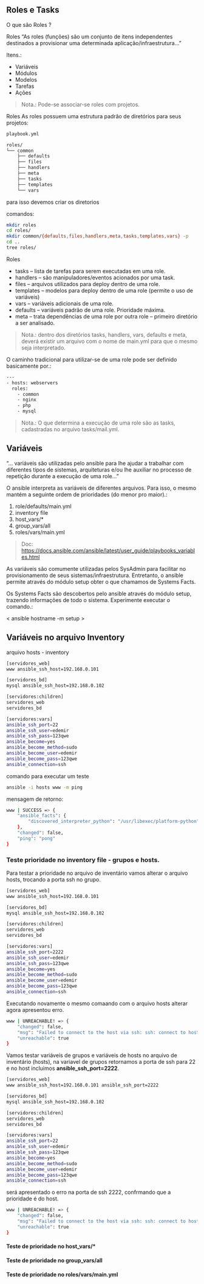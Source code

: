 ## Roles e Tasks

O que são Roles ?

Roles
“As roles (funções) são um conjunto de itens independentes destinados
a provisionar uma determinada aplicação/infraestrutura...”

Itens.:
- Variáveis
- Módulos
- Modelos
- Tarefas
- Ações

>Nota.: Pode-se associar-se roles com projetos.

Roles
As roles possuem uma estrutura padrão de diretórios para seus
projetos:

```bash
playbook.yml

roles/
└── common
    ├── defaults
    ├── files
    ├── handlers
    ├── meta
    ├── tasks
    ├── templates
    └── vars
```
para isso devemos criar os diretorios

comandos:

```bash
mkdir roles
cd roles/
mkdir common/{defaults,files,handlers,meta,tasks,templates,vars} -p
cd ..
tree roles/
```
Roles

- tasks – lista de tarefas para serem executadas em uma role.
- handlers – são manipuladores/eventos acionados por uma task.
- files – arquivos utilizados para deploy dentro de uma role.
- templates – modelos para deploy dentro de uma role (permite o uso de
variáveis)
- vars – variáveis adicionais de uma role.
- defaults – variáveis padrão de uma role. Prioridade máxima.
- meta – trata dependências de uma role por outra role – primeiro
diretório a ser analisado.

>Nota.: dentro dos diretórios tasks, handlers, vars, defaults e meta,
deverá existir um arquivo com o nome de main.yml para que o mesmo
seja interpretado.

O caminho tradicional para utilizar-se de uma role pode ser definido
basicamente por.:

```bash
---
- hosts: webservers
  roles:
    - common
    - nginx
    - php
    - mysql
```

> Nota.: O que determina a execução de uma role são as tasks,
cadastradas no arquivo tasks/mail.yml.

## Variáveis

“… variáveis são utilizadas pelo ansible para lhe ajudar a trabalhar com
diferentes tipos de sistemas, arquiteturas e/ou lhe auxiliar no processo
de repetição durante a execução de uma role...”

O ansible interpreta as variáveis de diferentes arquivos. Para isso, o
mesmo mantém a seguinte ordem de prioridades (do menor pro maior).:

1. role/defaults/main.yml
2. inventory file
3. host_vars/*
4. group_vars/all
5. roles/vars/main.yml

> Doc: https://docs.ansible.com/ansible/latest/user_guide/playbooks_variables.html

As variáveis são comumente utilizadas pelos SysAdmin para facilitar no
provisionamento de seus sistemas/infraestrutura. Entretanto, o ansible
permite através do módulo setup obter o que chamamos de Systems
Facts.

Os Systems Facts são descobertos pelo ansible através do módulo
setup, trazendo informações de todo o sistema. Experimente executar o
comando.:

< ansible hostname -m setup >

## Variáveis no arquivo Inventory

arquivo hosts - inventory

```bash
[servidores_web]
www ansible_ssh_host=192.168.0.101

[servidores_bd]
mysql ansible_ssh_host=192.168.0.102

[servidores:children]
servidores_web 
servidores_bd

[servidores:vars]
ansible_ssh_port=22
ansible_ssh_user=edemir
ansible_ssh_pass=123qwe
ansible_become=yes
ansible_become_method=sudo
ansible_become_user=edemir
ansible_become_pass=123qwe
ansible_connection=ssh
```
comando para executar um teste

```bash
ansible -i hosts www -m ping
```
mensagem de retorno:

```bash
www | SUCCESS => {
    "ansible_facts": {
        "discovered_interpreter_python": "/usr/libexec/platform-python"
    },
    "changed": false,
    "ping": "pong"
}

```

###  Teste prioridade no inventory file - grupos e hosts.

Para testar a prioridade no arquivo de inventário vamos alterar o arquivo hosts, trocando a porta ssh no grupo.

```bash
[servidores_web]
www ansible_ssh_host=192.168.0.101

[servidores_bd]
mysql ansible_ssh_host=192.168.0.102

[servidores:children]
servidores_web 
servidores_bd

[servidores:vars]
ansible_ssh_port=2222
ansible_ssh_user=edemir
ansible_ssh_pass=123qwe
ansible_become=yes
ansible_become_method=sudo
ansible_become_user=edemir
ansible_become_pass=123qwe
ansible_connection=ssh
```
Executando novamente o mesmo comaando com o arquivo hosts alterar agora apresentou erro.

```bash
www | UNREACHABLE! => {
    "changed": false,
    "msg": "Failed to connect to the host via ssh: ssh: connect to host 192.168.0.101 port 2222: No route to host",
    "unreachable": true
}
```

Vamos testar variáveis de grupos e variáveis de hosts no arquivo de inventário (hosts), na variavel de grupos retornamos a porta de ssh para 22 e no host incluimos **ansible_ssh_port=2222**.

```bash
[servidores_web]
www ansible_ssh_host=192.168.0.101 ansible_ssh_port=2222

[servidores_bd]
mysql ansible_ssh_host=192.168.0.102

[servidores:children]
servidores_web 
servidores_bd

[servidores:vars]
ansible_ssh_port=22
ansible_ssh_user=edemir
ansible_ssh_pass=123qwe
ansible_become=yes
ansible_become_method=sudo
ansible_become_user=edemir
ansible_become_pass=123qwe
ansible_connection=ssh
```
será apresentado o erro na porta de ssh 2222, confrmando que a prioridade é do host.

```bash
www | UNREACHABLE! => {
    "changed": false,
    "msg": "Failed to connect to the host via ssh: ssh: connect to host 192.168.0.101 port 2222: No route to host",
    "unreachable": true
}
```

#### Teste de prioridade no host_vars/*



#### Teste de prioridade no group_vars/all

#### Teste de prioridade no roles/vars/main.yml
